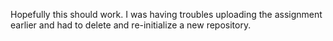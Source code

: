 Hopefully this should work. I was having troubles uploading the assignment earlier and had to delete and re-initialize a new repository.
